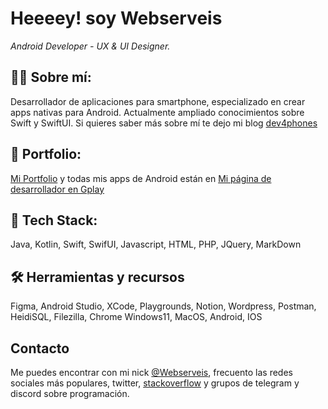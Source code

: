 # Heeeey! soy Webserveis

_Android Developer - UX & UI Designer._

## 👨‍💻 Sobre mí:
Desarrollador de aplicaciones para smartphone, especializado en crear apps nativas para Android.
Actualmente ampliado conocimientos sobre  Swift y SwiftUI.
Si quieres saber más sobre mí te dejo mi blog [dev4phones](https://dev4phones.wordpress.com/)

## 🧰 Portfolio:
[Mi Portfolio](https://dev4phones.wordpress.com/porfolio/) y todas mis apps de Android están en [Mi página de desarrollador en Gplay](https://play.google.com/store/apps/dev?id=8979891956711794454)

## 🧰 Tech Stack:
Java, Kotlin, Swift, SwifUI, Javascript, HTML, PHP, JQuery, MarkDown

## 🛠 Herramientas y recursos
Figma, Android Studio, XCode, Playgrounds, Notion, Wordpress, Postman, HeidiSQL, Filezilla, Chrome
Windows11, MacOS, Android, IOS

## Contacto
Me puedes encontrar con mi nick [@Webserveis](https://twitter.com/webserveis), frecuento las redes sociales más populares, twitter, [stackoverflow](https://es.stackoverflow.com/users/2230/webserveis) y grupos de telegram y discord sobre programación.
